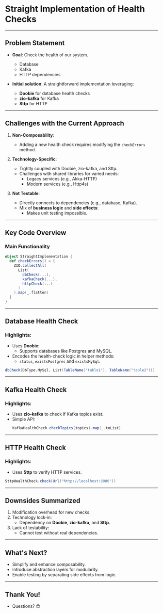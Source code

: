 # Straight Implementation of Health Checks

---

## **Problem Statement**

- **Goal**: Check the health of our system.
    - Database
    - Kafka
    - HTTP dependencies

- **Initial solution**: A straightforward implementation leveraging:
    - **Doobie** for database health checks
    - **zio-kafka** for Kafka
    - **Sttp** for HTTP

---

## **Challenges with the Current Approach**

1. **Non-Composability**:
    - Adding a new health check requires modifying the `checkErrors` method.

2. **Technology-Specific**:
    - Tightly coupled with Doobie, zio-kafka, and Sttp.
    - Challenges with shared libraries for varied needs:
        - Legacy services (e.g., Akka-HTTP)
        - Modern services (e.g., Http4s)

3. **Not Testable**:
    - Directly connects to dependencies (e.g., database, Kafka).
    - Mix of **business logic** and **side effects**:
        - Makes unit testing impossible.

---

## **Key Code Overview**

### Main Functionality

```scala
object StraightImplementation {
  def checkErrors() = {
    ZIO.collectAll(
      List(
        dbCheck(...),
        kafkaCheck(...),
        httpCheck(...)
      )
    ).map(_.flatten)
  }
}
```

---

## **Database Health Check**

### Highlights:
- Uses **Doobie**:
    - Supports databases like Postgres and MySQL.
- Encodes the health-check logic in helper methods:
    - `status`, `existsPostgres` and `existsMySql`.

```scala
dbCheck(DbType.MySql, List(TableName("table1"), TableName("table2")))
```

---

## **Kafka Health Check**

### Highlights:
- Uses **zio-kafka** to check if Kafka topics exist.
- Simple API:
    ```scala
    KafkaHealthCheck.checkTopics(topics).map(_.toList)
    ```

---

## **HTTP Health Check**

### Highlights:
- Uses **Sttp** to verify HTTP services.

```scala
SttpHealthCheck.check(Url("http://localhost:8080"))
```

---

## **Downsides Summarized**

1. Modification overhead for new checks.
2. Technology lock-in:
    - Dependency on **Doobie**, **zio-kafka**, and **Sttp**.
3. Lack of testability:
    - Cannot test without real dependencies.

---

## **What's Next?**

- Simplify and enhance composability.
- Introduce abstraction layers for modularity.
- Enable testing by separating side effects from logic.

---

## **Thank You!**

- Questions? 😊